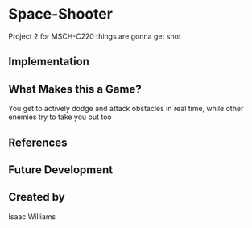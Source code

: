 # Space-Shooter
Project 2 for MSCH-C220
things are gonna get shot

## Implementation

## What Makes this a Game?
You get to actively dodge and attack obstacles in real time, while other enemies try to take you out too

## References

## Future Development

## Created by
Isaac Williams
